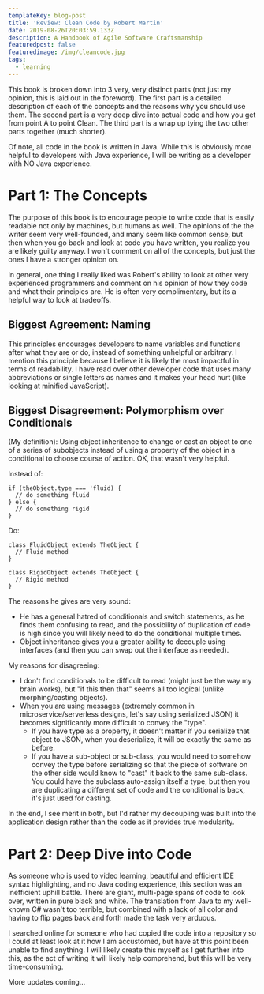 ```yaml
---
templateKey: blog-post
title: 'Review: Clean Code by Robert Martin'
date: 2019-08-26T20:03:59.133Z
description: A Handbook of Agile Software Craftsmanship
featuredpost: false
featuredimage: /img/cleancode.jpg
tags:
  - learning
---
```

This book is broken down into 3 very, very distinct parts (not just my opinion, this is laid out in the foreword).  The first part is a detailed description of each of the concepts and the reasons why you should use them.  The second part is a very deep dive into actual code and how you get from point A to point Clean.  The third part is a wrap up tying the two other parts together (much shorter).

Of note, all code in the book is written in Java.  While this is obviously more helpful to developers with Java experience, I will be writing as a developer with NO Java experience.

# Part 1: The Concepts

The purpose of this book is to encourage people to write code that is easily readable not only by machines, but humans as well.  The opinions of the the writer seem very well-founded, and many seem like common sense, but then when you go back and look at code you have written, you realize you are likely guilty anyway.  I won't comment on all of the concepts, but just the ones I have a stronger opinion on.

In general, one thing I really liked was Robert's ability to look at other very experienced programmers and comment on his opinion of how they code and what their principles are.  He is often very complimentary, but its a helpful way to look at tradeoffs.

## Biggest Agreement: Naming

This principles encourages developers to name variables and functions after what they are or do, instead of something unhelpful or arbitrary.  I mention this principle because I believe it is likely the most impactful in terms of readability.  I have read over other developer code that uses many abbreviations or single letters as names and it makes your head hurt (like looking at minified JavaScript).

## Biggest Disagreement: Polymorphism over Conditionals

(My definition): Using object inheritence to change or cast an object to one of a series of subobjects instead of using a property of the object in a conditional to choose course of action.  OK, that wasn't very helpful.

Instead of:

```
if (theObject.type === 'fluid) {  
  // do something fluid
} else {  
  // do something rigid
}
```

Do:

```
class FluidObject extends TheObject {  
  // Fluid method
}

class RigidObject extends TheObject {  
  // Rigid method
}
```

The reasons he gives are very sound: 

* He has a general hatred of conditionals and switch statements, as he finds them confusing to read, and the possibility of duplication of code is high since you will likely need to do the conditional multiple times.
* Object inheritance gives you a greater ability to decouple using interfaces (and then you can swap out the interface as needed).

My reasons for disagreeing:

* I don't find conditionals to be difficult to read (might just be the way my brain works), but "if this then that" seems all too logical (unlike morphing/casting objects).
* When you are using messages (extremely common in microservice/serverless designs, let's say using serialized JSON) it becomes significantly more difficult to convey the "type".  
  * If you have type as a property, it doesn't matter if you serialize that object to JSON, when you deserialize, it will be exactly the same as before.
  * If you have a sub-object or sub-class, you would need to somehow convey the type before serializing so that the piece of software on the other side would know to "cast" it back to the same sub-class.  You could have the subclass auto-assign itself a type, but then you are duplicating a different set of code and the conditional is back, it's just used for casting.

In the end, I see merit in both, but I'd rather my decoupling was built into the application design rather than the code as it provides true modularity.

# Part 2: Deep Dive into Code

As someone who is used to video learning, beautiful and efficient IDE syntax highlighting, and no Java coding experience, this section was an inefficient uphill battle.  There are giant, multi-page spans of code to look over, written in pure black and white.  The translation from Java to my well-known C# wasn't too terrible, but combined with a lack of all color and having to flip pages back and forth made the task very arduous.

I searched online for someone who had copied the code into a repository so I could at least look at it how I am accustomed, but have at this point been unable to find anything.  I will likely create this myself as I get further into this, as the act of writing it will likely help comprehend, but this will be very time-consuming.

More updates coming...
